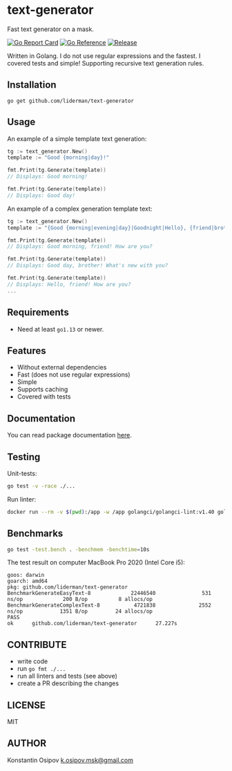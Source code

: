 # text-generator
Fast text generator on a mask.

[![Go Report Card](https://goreportcard.com/badge/github.com/liderman/text-generator)](https://goreportcard.com/report/github.com/liderman/text-generator)
[![Go Reference](https://pkg.go.dev/badge/github.com/liderman/text-generator.svg)](https://pkg.go.dev/github.com/liderman/text-generator)
[![Release](https://img.shields.io/github/release/liderman/text-generator.svg?style=flat-square)](https://github.com/liderman/text-generator/releases/latest)


Written in Golang. I do not use regular expressions and the fastest. I covered tests and simple! Supporting recursive text generation rules.

Installation
-----------
	go get github.com/liderman/text-generator

Usage
-----------
An example of a simple template text generation:
```go
tg := text_generator.New()
template := "Good {morning|day}!"

fmt.Print(tg.Generate(template))
// Displays: Good morning!

fmt.Print(tg.Generate(template))
// Displays: Good day!
```

An example of a complex generation template text:
```go
tg := text_generator.New()
template := "{Good {morning|evening|day}|Goodnight|Hello}, {friend|brother}! {How are you|What's new with you}?"

fmt.Print(tg.Generate(template))
// Displays: Good morning, friend! How are you?

fmt.Print(tg.Generate(template))
// Displays: Good day, brother! What's new with you?

fmt.Print(tg.Generate(template))
// Displays: Hello, friend! How are you?
...
```

Requirements
-----------

* Need at least `go1.13` or newer.

Features
-----------

* Without external dependencies
* Fast (does not use regular expressions)
* Simple
* Supports caching
* Covered with tests

Documentation
-----------

You can read package documentation [here](https://pkg.go.dev/github.com/liderman/text-generator).

Testing
-----------
Unit-tests:
```bash
go test -v -race ./...
```

Run linter:
```bash
docker run --rm -v $(pwd):/app -w /app golangci/golangci-lint:v1.40 golangci-lint run -v
```

Benchmarks
-----------
```bash
go test -test.bench . -benchmem -benchtime=10s
```
The test result on computer MacBook Pro 2020 (Intel Core i5):
```
goos: darwin
goarch: amd64
pkg: github.com/liderman/text-generator
BenchmarkGenerateEasyText-8             22446540               531 ns/op             200 B/op          8 allocs/op
BenchmarkGenerateComplexText-8           4721838              2552 ns/op            1351 B/op         24 allocs/op
PASS
ok      github.com/liderman/text-generator      27.227s
```

CONTRIBUTE
-----------
* write code
* run `go fmt ./...`
* run all linters and tests (see above)
* create a PR describing the changes

LICENSE
-----------
MIT

AUTHOR
-----------
Konstantin Osipov <k.osipov.msk@gmail.com>